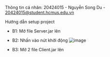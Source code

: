 Thông tin cá nhân: 20424015 - Nguyễn Song Du - 20424015@student.hcmus.edu.vn

Hướng dẫn setup project
- B1: Mở file Server.jar lên
- B2: Nhấn vào nút khởi động
![image](https://user-images.githubusercontent.com/46186797/121677455-13497b80-cae0-11eb-81aa-8a17688ddda6.png)

- B3: Mở 2 file Client.jar lên
